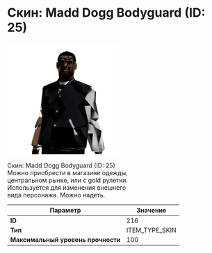 # Скин: Madd Dogg Bodyguard (ID: 25)

![Item Image](../img/216.webp?raw=true)

Скин: Madd Dogg Bodyguard (ID: 25)<br>Можно приобрести в магазине одежды,<br>центральном рынке, или с gold рулетки.<br>Используется для изменения внешнего<br>вида персонажа. Можно надеть.


| Параметр | Значение |
|----------|----------|
| **ID** | 216 |
| **Тип** | ITEM_TYPE_SKIN |
| **Максимальный уровень прочности** | 100 |

